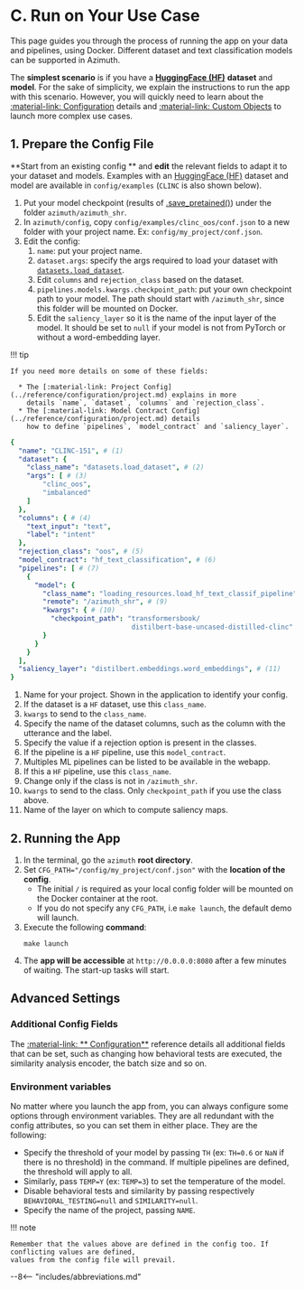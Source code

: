 # C. Run on Your Use Case

This page guides you through the process of running the app on your data and pipelines, using
Docker. Different dataset and text classification models can be supported in Azimuth.

The **simplest scenario** is if you have a [**HuggingFace (HF)**](http://www.huggingface.co)
**dataset** and **model**. For the sake of simplicity, we explain the instructions to run the app
with this scenario. However, you will quickly need to learn about
the [:material-link: Configuration](../reference/configuration/index.md) details
and [:material-link: Custom Objects](../reference/custom-objects/index.md) to launch more complex
use cases.

## 1. Prepare the Config File

**Start from an existing config ** and **edit** the relevant fields to adapt it to your dataset and
models. Examples with an [HuggingFace (HF)](http://www.huggingface.co)
dataset and model are available in `config/examples` (`CLINC` is also shown below).

1. Put your model checkpoint (results
   of [.save_pretained()](https://huggingface.co/docs/transformers/main_classes/model#transformers.PreTrainedModel.save_pretrained))
   under the folder `azimuth/azimuth_shr`.
2. In `azimuth/config`, copy `config/examples/clinc_oos/conf.json` to a new folder with your project
   name. Ex: `config/my_project/conf.json`.
3. Edit the config:
    1. `name`: put your project name.
    2. `dataset.args`: specify the args required to load your dataset
       with [`datasets.load_dataset`](https://huggingface.co/docs/datasets/loading).
    3. Edit `columns` and `rejection_class` based on the dataset.
    4. `pipelines.models.kwargs.checkpoint_path`: put your own checkpoint path to your model. The
       path should start with `/azimuth_shr`, since this folder will be mounted on Docker.
    5. Edit the `saliency_layer` so it is the name of the input layer of the model. It should be set
       to `null` if your model is not from PyTorch or without a word-embedding layer.

!!! tip

    If you need more details on some of these fields:

      * The [:material-link: Project Config](../reference/configuration/project.md) explains in more
        details `name`, `dataset`, `columns` and `rejection_class`.
      * The [:material-link: Model Contract Config](../reference/configuration/project.md) details
        how to define `pipelines`, `model_contract` and `saliency_layer`.

```yaml
{
  "name": "CLINC-151", # (1)
  "dataset": {
    "class_name": "datasets.load_dataset", # (2)
    "args": [ # (3)
        "clinc_oos",
        "imbalanced"
    ]
  },
  "columns": { # (4)
    "text_input": "text",
    "label": "intent"
  },
  "rejection_class": "oos", # (5)
  "model_contract": "hf_text_classification", # (6)
  "pipelines": [ # (7)
    {
      "model": {
        "class_name": "loading_resources.load_hf_text_classif_pipeline", # (8)
        "remote": "/azimuth_shr", # (9)
        "kwargs": { # (10)
          "checkpoint_path": "transformersbook/
                              distilbert-base-uncased-distilled-clinc"
        }
      }
    }
  ],
  "saliency_layer": "distilbert.embeddings.word_embeddings", # (11)
}
```

1. Name for your project. Shown in the application to identify your config.
2. If the dataset is a `HF` dataset, use this `class_name`.
3. `kwargs` to send to the `class_name`.
4. Specify the name of the dataset columns, such as the column with the utterance and the label.
5. Specify the value if a rejection option is present in the classes.
6. If the pipeline is a `HF` pipeline, use this `model_contract`.
7. Multiples ML pipelines can be listed to be available in the webapp.
8. If this a `HF` pipeline, use this `class_name`.
9. Change only if the class is not in `/azimuth_shr`.
10. `kwargs` to send to the class. Only `checkpoint_path` if you use the class above.
11. Name of the layer on which to compute saliency maps.

## 2. Running the App

1. In the terminal, go the `azimuth` **root directory**.
2. Set `CFG_PATH="/config/my_project/conf.json"` with the **location of the config**.
    * The initial `/` is required as your local config folder will be mounted on the Docker
      container at the root.
    * If you do not specify any `CFG_PATH`, i.e `make launch`, the default demo will launch.
3. Execute the following **command**:
    ```
    make launch
    ```
4. The **app will be accessible** at `http://0.0.0.0:8080` after a few minutes of waiting. The
   start-up tasks will start.

## Advanced Settings

### Additional Config Fields

The [:material-link: **
Configuration**](../reference/configuration/index.md) reference details all additional fields that
can be set, such as changing how behavioral tests are executed, the similarity analysis encoder, the
batch size and so on.

### Environment variables

No matter where you launch the app from, you can always configure some options through environment
variables. They are all redundant with the config attributes, so you can set them in either place.
They are the following:

* Specify the threshold of your model by passing `TH` (ex: `TH=0.6` or `NaN` if there is no
  threshold) in the command. If multiple pipelines are defined, the threshold will apply to all.
* Similarly, pass `TEMP=Y` (ex: `TEMP=3`) to set the temperature of the model.
* Disable behavioral tests and similarity by passing respectively `BEHAVIORAL_TESTING=null` and
  `SIMILARITY=null`.
* Specify the name of the project, passing `NAME`.

!!! note

    Remember that the values above are defined in the config too. If conflicting values are defined,
    values from the config file will prevail.

--8<-- "includes/abbreviations.md"
